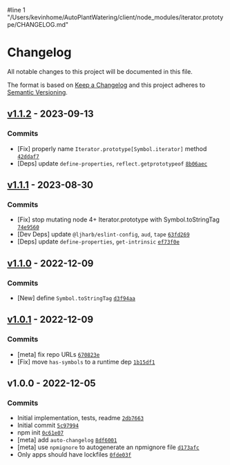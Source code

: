 #line 1 "/Users/kevinhome/AutoPlantWatering/client/node_modules/iterator.prototype/CHANGELOG.md"
# Changelog

All notable changes to this project will be documented in this file.

The format is based on [Keep a Changelog](https://keepachangelog.com/en/1.0.0/)
and this project adheres to [Semantic Versioning](https://semver.org/spec/v2.0.0.html).

## [v1.1.2](https://github.com/ljharb/Iterator.prototype/compare/v1.1.1...v1.1.2) - 2023-09-13

### Commits

- [Fix] properly name `Iterator.prototype[Symbol.iterator]` method [`42ddaf7`](https://github.com/ljharb/Iterator.prototype/commit/42ddaf757d941ab3e5baf341ccb2598b8b86a1a1)
- [Deps] update `define-properties`, `reflect.getprototypeof` [`8b06aec`](https://github.com/ljharb/Iterator.prototype/commit/8b06aec1a6e79c14806a4ba1e783a2dc79de5e5d)

## [v1.1.1](https://github.com/ljharb/Iterator.prototype/compare/v1.1.0...v1.1.1) - 2023-08-30

### Commits

- [Fix] stop mutating node 4+ Iterator.prototype with Symbol.toStringTag [`74e9560`](https://github.com/ljharb/Iterator.prototype/commit/74e9560c10fcdadb207fea82577946976b9a87da)
- [Dev Deps] update `@ljharb/eslint-config`, `aud`, `tape` [`63fd269`](https://github.com/ljharb/Iterator.prototype/commit/63fd269da6a0a39f79bc48b887b7ec81b6e5e0a0)
- [Deps] update `define-properties`, `get-intrinsic` [`ef73f0e`](https://github.com/ljharb/Iterator.prototype/commit/ef73f0e78223e7eb09a987bc0614a802585e376a)

## [v1.1.0](https://github.com/ljharb/Iterator.prototype/compare/v1.0.1...v1.1.0) - 2022-12-09

### Commits

- [New] define `Symbol.toStringTag` [`d3f94aa`](https://github.com/ljharb/Iterator.prototype/commit/d3f94aaebf65eba391f702815216a32c5b6cbf18)

## [v1.0.1](https://github.com/ljharb/Iterator.prototype/compare/v1.0.0...v1.0.1) - 2022-12-09

### Commits

- [meta] fix repo URLs [`670823e`](https://github.com/ljharb/Iterator.prototype/commit/670823e0c547003a1006dcd0d27a22395a8dff1a)
- [Fix] move `has-symbols` to a runtime dep [`1b15df1`](https://github.com/ljharb/Iterator.prototype/commit/1b15df1dd481d9e12fbcf25f540b6ccfe9c51502)

## v1.0.0 - 2022-12-05

### Commits

- Initial implementation, tests, readme [`2db7663`](https://github.com/ljharb/Iterator.prototype/commit/2db76638655461506671b62ee97800288ae6d95b)
- Initial commit [`5c97994`](https://github.com/ljharb/Iterator.prototype/commit/5c979947a473848bf28d1bf286b813a6756a9700)
- npm init [`0c61e07`](https://github.com/ljharb/Iterator.prototype/commit/0c61e079e02b7604bfeaab3aa383171286bd4563)
- [meta] add `auto-changelog` [`8df6001`](https://github.com/ljharb/Iterator.prototype/commit/8df6001310793f8753fd776dc5db485e51624867)
- [meta] use `npmignore` to autogenerate an npmignore file [`d173afc`](https://github.com/ljharb/Iterator.prototype/commit/d173afcd7ef5bdfc1c5b9e90baf75885186a339e)
- Only apps should have lockfiles [`0fde03f`](https://github.com/ljharb/Iterator.prototype/commit/0fde03f141f5053fcba79a8bff09d410e25be201)
